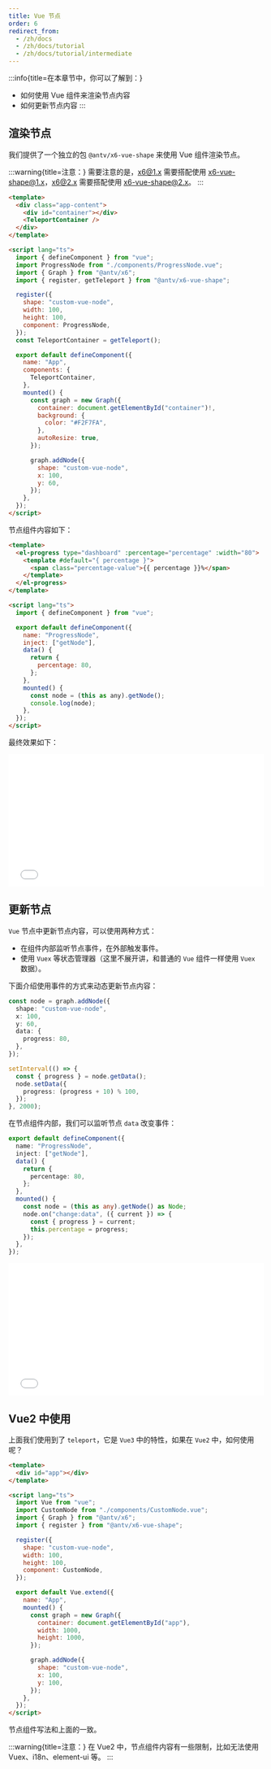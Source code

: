 ```yaml
---
title: Vue 节点
order: 6
redirect_from:
  - /zh/docs
  - /zh/docs/tutorial
  - /zh/docs/tutorial/intermediate
---
```


:::info{title=在本章节中，你可以了解到：}

- 如何使用 Vue 组件来渲染节点内容
- 如何更新节点内容
  :::

## 渲染节点

我们提供了一个独立的包 `@antv/x6-vue-shape` 来使用 Vue 组件渲染节点。

:::warning{title=注意：}
需要注意的是，x6@1.x 需要搭配使用 x6-vue-shape@1.x，x6@2.x 需要搭配使用 x6-vue-shape@2.x。
:::


```html
<template>
  <div class="app-content">
    <div id="container"></div>
    <TeleportContainer />
  </div>
</template>

<script lang="ts">
  import { defineComponent } from "vue";
  import ProgressNode from "./components/ProgressNode.vue";
  import { Graph } from "@antv/x6";
  import { register, getTeleport } from "@antv/x6-vue-shape";

  register({
    shape: "custom-vue-node",
    width: 100,
    height: 100,
    component: ProgressNode,
  });
  const TeleportContainer = getTeleport();

  export default defineComponent({
    name: "App",
    components: {
      TeleportContainer,
    },
    mounted() {
      const graph = new Graph({
        container: document.getElementById("container")!,
        background: {
          color: "#F2F7FA",
        },
        autoResize: true,
      });

      graph.addNode({
        shape: "custom-vue-node",
        x: 100,
        y: 60,
      });
    },
  });
</script>
```

节点组件内容如下：

```html
<template>
  <el-progress type="dashboard" :percentage="percentage" :width="80">
    <template #default="{ percentage }">
      <span class="percentage-value">{{ percentage }}%</span>
    </template>
  </el-progress>
</template>

<script lang="ts">
  import { defineComponent } from "vue";

  export default defineComponent({
    name: "ProgressNode",
    inject: ["getNode"],
    data() {
      return {
        percentage: 80,
      };
    },
    mounted() {
      const node = (this as any).getNode();
      console.log(node);
    },
  });
</script>
```

最终效果如下：

<iframe src="/demos/vue/basic/index.html" style="width: 100%; height: 260px; border: 0px; overflow: hidden;"></iframe>

## 更新节点

`Vue` 节点中更新节点内容，可以使用两种方式：

- 在组件内部监听节点事件，在外部触发事件。
- 使用 `Vuex` 等状态管理器（这里不展开讲，和普通的 `Vue` 组件一样使用 `Vuex` 数据）。

下面介绍使用事件的方式来动态更新节点内容：

```ts
const node = graph.addNode({
  shape: "custom-vue-node",
  x: 100,
  y: 60,
  data: {
    progress: 80,
  },
});

setInterval(() => {
  const { progress } = node.getData();
  node.setData({
    progress: (progress + 10) % 100,
  });
}, 2000);
```

在节点组件内部，我们可以监听节点 `data` 改变事件：

```ts
export default defineComponent({
  name: "ProgressNode",
  inject: ["getNode"],
  data() {
    return {
      percentage: 80,
    };
  },
  mounted() {
    const node = (this as any).getNode() as Node;
    node.on("change:data", ({ current }) => {
      const { progress } = current;
      this.percentage = progress;
    });
  },
});
```

<iframe src="/demos/vue/update/index.html" style="width: 100%; height: 260px; border: 0px; overflow: hidden;"></iframe>

## Vue2 中使用

上面我们使用到了 `teleport`，它是 `Vue3` 中的特性，如果在 `Vue2` 中，如何使用呢？

```html
<template>
  <div id="app"></div>
</template>

<script lang="ts">
  import Vue from "vue";
  import CustomNode from "./components/CustomNode.vue";
  import { Graph } from "@antv/x6";
  import { register } from "@antv/x6-vue-shape";

  register({
    shape: "custom-vue-node",
    width: 100,
    height: 100,
    component: CustomNode,
  });

  export default Vue.extend({
    name: "App",
    mounted() {
      const graph = new Graph({
        container: document.getElementById("app"),
        width: 1000,
        height: 1000,
      });

      graph.addNode({
        shape: "custom-vue-node",
        x: 100,
        y: 100,
      });
    },
  });
</script>
```

节点组件写法和上面的一致。

:::warning{title=注意：}
在 Vue2 中，节点组件内容有一些限制，比如无法使用 Vuex、i18n、element-ui 等。
:::
